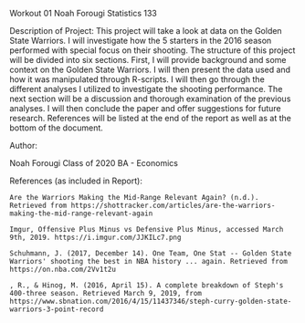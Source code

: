 Workout 01 
Noah Forougi
Statistics 133


Description of Project:
	This project will take a look at data on the Golden State Warriors. I will investigate how the 5 starters in the 2016 season performed with special focus on their shooting. The structure of this project will be divided into six sections. First, I will provide background and some context on the Golden State Warriors. I will then present the data used and how it was manipulated through R-scripts. I will then go through the different analyses I utilized to investigate the shooting performance. The next section will be a discussion and thorough examination of the previous analyses. I will then conclude the paper and offer suggestions for future research. References will be listed at the end of the report as well as at the bottom of the document.
	
Author: 

Noah Forougi
Class of 2020 
BA - Economics
	

References (as included in Report):

	Are the Warriors Making the Mid-Range Relevant Again? (n.d.). Retrieved from https://shottracker.com/articles/are-the-warriors-making-the-mid-range-relevant-again

	Imgur, Offensive Plus Minus vs Defensive Plus Minus, accessed March 9th, 2019. https://i.imgur.com/JJKILc7.png

	Schuhmann, J. (2017, December 14). One Team, One Stat -- Golden State Warriors' shooting the best in NBA history ... again. Retrieved from https://on.nba.com/2Vv1t2u

	, R., & Hinog, M. (2016, April 15). A complete breakdown of Steph's 400-three season. Retrieved March 9, 2019, from https://www.sbnation.com/2016/4/15/11437346/steph-curry-golden-state-warriors-3-point-record

